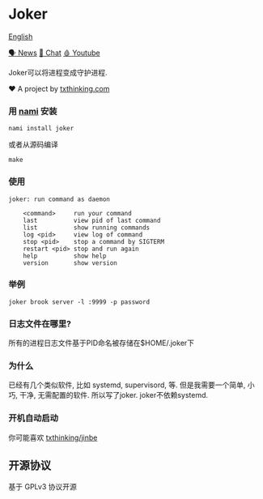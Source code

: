 # Joker

[English](readme.md)

[🗣 News](https://t.me/s/txthinking_news)
[💬 Chat](https://t.me/brookgroup)
[🩸 Youtube](https://www.youtube.com/txthinking)

Joker可以将进程变成守护进程.

❤️ A project by [txthinking.com](https://www.txthinking.com)

### 用 [nami](https://github.com/txthinking/nami) 安装

```
nami install joker
```

或者从源码编译

```
make
```

### 使用

    joker: run command as daemon

        <command>     run your command
        last          view pid of last command
        list          show running commands
        log <pid>     view log of command
        stop <pid>    stop a command by SIGTERM
        restart <pid> stop and run again
        help          show help
        version       show version

### 举例

    joker brook server -l :9999 -p password

### 日志文件在哪里?

所有的进程日志文件基于PID命名被存储在$HOME/.joker下

### 为什么

已经有几个类似软件, 比如 systemd, supervisord, 等.
但是我需要一个简单, 小巧, 干净, 无需配置的软件. 所以写了joker. joker不依赖systemd.

### 开机自动启动

你可能喜欢 [txthinking/jinbe](https://github.com/txthinking/jinbe)

## 开源协议

基于 GPLv3 协议开源

